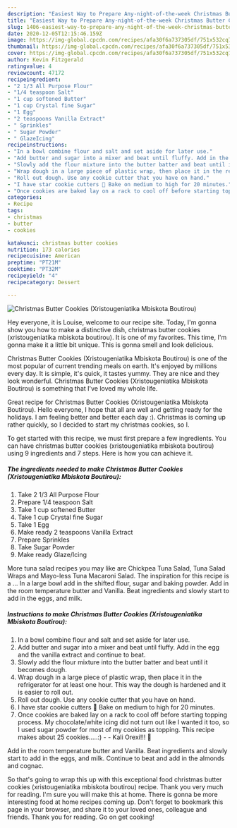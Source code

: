 ```yaml
---
description: "Easiest Way to Prepare Any-night-of-the-week Christmas Butter Cookies (Xristougeniatika Mbiskota Boutirou)"
title: "Easiest Way to Prepare Any-night-of-the-week Christmas Butter Cookies (Xristougeniatika Mbiskota Boutirou)"
slug: 1406-easiest-way-to-prepare-any-night-of-the-week-christmas-butter-cookies-xristougeniatika-mbiskota-boutirou
date: 2020-12-05T12:15:46.159Z
image: https://img-global.cpcdn.com/recipes/afa30f6a737305df/751x532cq70/christmas-butter-cookies-xristougeniatika-mbiskota-boutirou-recipe-main-photo.jpg
thumbnail: https://img-global.cpcdn.com/recipes/afa30f6a737305df/751x532cq70/christmas-butter-cookies-xristougeniatika-mbiskota-boutirou-recipe-main-photo.jpg
cover: https://img-global.cpcdn.com/recipes/afa30f6a737305df/751x532cq70/christmas-butter-cookies-xristougeniatika-mbiskota-boutirou-recipe-main-photo.jpg
author: Kevin Fitzgerald
ratingvalue: 4
reviewcount: 47172
recipeingredient:
- "2 1/3 All Purpose Flour"
- "1/4 teaspoon Salt"
- "1 cup softened Butter"
- "1 cup Crystal fine Sugar"
- "1 Egg"
- "2 teaspoons Vanilla Extract"
- " Sprinkles"
- " Sugar Powder"
- " GlazeIcing"
recipeinstructions:
- "In a bowl combine flour and salt and set aside for later use."
- "Add butter and sugar into a mixer and beat until fluffy. Add in the egg and the vanilla extract and continue to beat."
- "Slowly add the flour mixture into the butter batter and beat until it becomes dough."
- "Wrap dough in a large piece of plastic wrap, then place it in the refrigerator for at least one hour. This way the dough is hardened and it is easier to roll out."
- "Roll out dough. Use any cookie cutter that you have on hand."
- "I have star cookie cutters 🙂 Bake on medium to high for 20 minutes."
- "Once cookies are baked lay on a rack to cool off before starting topping process. My chocolate/white icing did not turn out like I wanted it too, so I used sugar powder for most of my cookies as topping. This recipe makes about 25 cookies…..:)  Kali Orexi!!! 🙂"
categories:
- Recipe
tags:
- christmas
- butter
- cookies

katakunci: christmas butter cookies 
nutrition: 173 calories
recipecuisine: American
preptime: "PT21M"
cooktime: "PT32M"
recipeyield: "4"
recipecategory: Dessert

---
```



![Christmas Butter Cookies (Xristougeniatika Mbiskota Boutirou)](https://img-global.cpcdn.com/recipes/afa30f6a737305df/751x532cq70/christmas-butter-cookies-xristougeniatika-mbiskota-boutirou-recipe-main-photo.jpg)

Hey everyone, it is Louise, welcome to our recipe site. Today, I'm gonna show you how to make a distinctive dish, christmas butter cookies (xristougeniatika mbiskota boutirou). It is one of my favorites. This time, I'm gonna make it a little bit unique. This is gonna smell and look delicious.

Christmas Butter Cookies (Xristougeniatika Mbiskota Boutirou) is one of the most popular of current trending meals on earth. It's enjoyed by millions every day. It is simple, it's quick, it tastes yummy. They are nice and they look wonderful. Christmas Butter Cookies (Xristougeniatika Mbiskota Boutirou) is something that I've loved my whole life.

Great recipe for Christmas Butter Cookies (Xristougeniatika Mbiskota Boutirou). Hello everyone, I hope that all are well and getting ready for the holidays. I am feeling better and better each day :). Christmas is coming up rather quickly, so I decided to start my christmas cookies, so I.


To get started with this recipe, we must first prepare a few ingredients. You can have christmas butter cookies (xristougeniatika mbiskota boutirou) using 9 ingredients and 7 steps. Here is how you can achieve it.

<!--inarticleads1-->

##### The ingredients needed to make Christmas Butter Cookies (Xristougeniatika Mbiskota Boutirou):

1. Take 2 1/3 All Purpose Flour
1. Prepare 1/4 teaspoon Salt
1. Take 1 cup softened Butter
1. Take 1 cup Crystal fine Sugar
1. Take 1 Egg
1. Make ready 2 teaspoons Vanilla Extract
1. Prepare  Sprinkles
1. Take  Sugar Powder
1. Make ready  Glaze/Icing


More tuna salad recipes you may like are Chickpea Tuna Salad, Tuna Salad Wraps and Mayo-less Tuna Macaroni Salad. The inspiration for this recipe is a … In a large bowl add in the shifted flour, sugar and baking powder. Add in the room temperature butter and Vanilla. Beat ingredients and slowly start to add in the eggs, and milk. 

<!--inarticleads2-->

##### Instructions to make Christmas Butter Cookies (Xristougeniatika Mbiskota Boutirou):

1. In a bowl combine flour and salt and set aside for later use.
1. Add butter and sugar into a mixer and beat until fluffy. Add in the egg and the vanilla extract and continue to beat.
1. Slowly add the flour mixture into the butter batter and beat until it becomes dough.
1. Wrap dough in a large piece of plastic wrap, then place it in the refrigerator for at least one hour. This way the dough is hardened and it is easier to roll out.
1. Roll out dough. Use any cookie cutter that you have on hand.
1. I have star cookie cutters 🙂 Bake on medium to high for 20 minutes.
1. Once cookies are baked lay on a rack to cool off before starting topping process. My chocolate/white icing did not turn out like I wanted it too, so I used sugar powder for most of my cookies as topping. This recipe makes about 25 cookies…..:) -  - Kali Orexi!!! 🙂


Add in the room temperature butter and Vanilla. Beat ingredients and slowly start to add in the eggs, and milk. Continue to beat and add in the almonds and cognac. 

So that's going to wrap this up with this exceptional food christmas butter cookies (xristougeniatika mbiskota boutirou) recipe. Thank you very much for reading. I'm sure you will make this at home. There is gonna be more interesting food at home recipes coming up. Don't forget to bookmark this page in your browser, and share it to your loved ones, colleague and friends. Thank you for reading. Go on get cooking!
